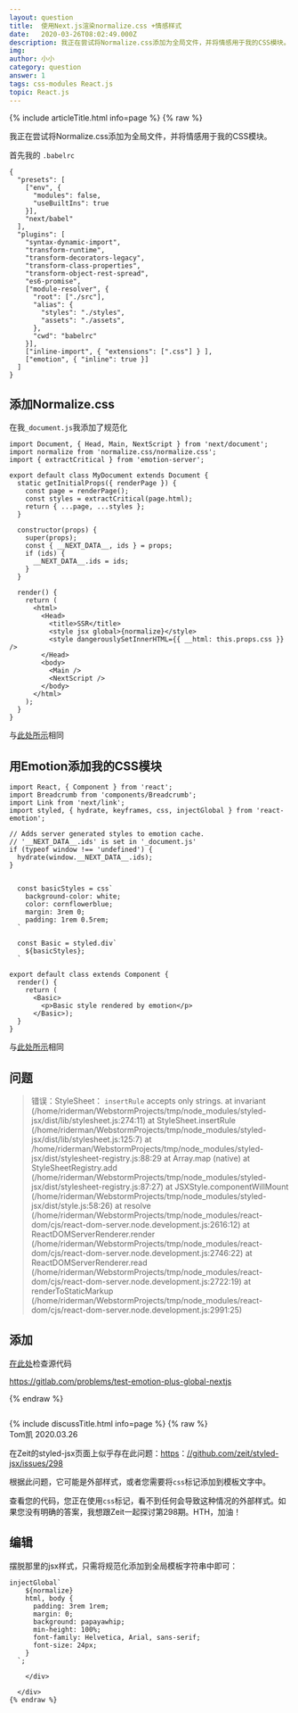 ```yaml
---
layout: question
title:  使用Next.js渲染normalize.css +情感样式
date:   2020-03-26T08:02:49.000Z
description: 我正在尝试将Normalize.css添加为全局文件，并将情感用于我的CSS模块。首先我的 .babelrc{  "presets"  \[  ...
img: 
author: 小小
category: question
answer: 1
tags: css-modules React.js
topic: React.js
---
```

<div class="article-root">
  <div class="article">
    {% include articleTitle.html info=page %}
    {% raw %}
    <div class="article-content"><p><font style="vertical-align: inherit;"><font style="vertical-align: inherit;">我正在尝试将Normalize.css添加为全局文件，并将情感用于我的CSS模块。</font></font></p>

<p><font style="vertical-align: inherit;"><font style="vertical-align: inherit;">首先我的 </font></font><code>.babelrc</code></p>

<pre><code>{<font></font>
  "presets": [<font></font>
    ["env", {<font></font>
      "modules": false,<font></font>
      "useBuiltIns": true<font></font>
    }],<font></font>
    "next/babel"<font></font>
  ],<font></font>
  "plugins": [<font></font>
    "syntax-dynamic-import",<font></font>
    "transform-runtime",<font></font>
    "transform-decorators-legacy",<font></font>
    "transform-class-properties",<font></font>
    "transform-object-rest-spread",<font></font>
    "es6-promise",<font></font>
    ["module-resolver", {<font></font>
      "root": ["./src"],<font></font>
      "alias": {<font></font>
        "styles": "./styles",<font></font>
        "assets": "./assets",<font></font>
      },<font></font>
      "cwd": "babelrc"<font></font>
    }],<font></font>
    ["inline-import", { "extensions": [".css"] } ],<font></font>
    ["emotion", { "inline": true }]<font></font>
  ]<font></font>
}<font></font>
</code></pre>

<h2><font style="vertical-align: inherit;"><font style="vertical-align: inherit;">添加Normalize.css</font></font></h2>

<p><font style="vertical-align: inherit;"><font style="vertical-align: inherit;">在我</font></font><code>_document.js</code><font style="vertical-align: inherit;"><font style="vertical-align: inherit;">我添加了规范化</font></font></p>

<pre><code>import Document, { Head, Main, NextScript } from 'next/document';<font></font>
import normalize from 'normalize.css/normalize.css';<font></font>
import { extractCritical } from 'emotion-server';<font></font>
<font></font>
export default class MyDocument extends Document {<font></font>
  static getInitialProps({ renderPage }) {<font></font>
    const page = renderPage();<font></font>
    const styles = extractCritical(page.html);<font></font>
    return { ...page, ...styles };<font></font>
  }<font></font>
<font></font>
  constructor(props) {<font></font>
    super(props);<font></font>
    const { __NEXT_DATA__, ids } = props;<font></font>
    if (ids) {<font></font>
      __NEXT_DATA__.ids = ids;<font></font>
    }<font></font>
  }<font></font>
<font></font>
  render() {<font></font>
    return (<font></font>
      &lt;html&gt;<font></font>
        &lt;Head&gt;<font></font>
          &lt;title&gt;SSR&lt;/title&gt;<font></font>
          &lt;style jsx global&gt;{normalize}&lt;/style&gt;<font></font>
          &lt;style dangerouslySetInnerHTML={{ __html: this.props.css }} /&gt;<font></font>
        &lt;/Head&gt;<font></font>
        &lt;body&gt;<font></font>
          &lt;Main /&gt;<font></font>
          &lt;NextScript /&gt;<font></font>
        &lt;/body&gt;<font></font>
      &lt;/html&gt;<font></font>
    );<font></font>
  }<font></font>
}<font></font>
</code></pre>

<p><font style="vertical-align: inherit;"><font style="vertical-align: inherit;">与</font><a href="https://github.com/zeit/next.js/tree/canary/examples/with-global-stylesheet-simple" rel="nofollow noreferrer"><font style="vertical-align: inherit;">此处所示</font></a><font style="vertical-align: inherit;">相同</font></font><a href="https://github.com/zeit/next.js/tree/canary/examples/with-global-stylesheet-simple" rel="nofollow noreferrer"><font style="vertical-align: inherit;"></font></a></p>

<h2><font style="vertical-align: inherit;"><font style="vertical-align: inherit;">用Emotion添加我的CSS模块</font></font></h2>

<pre><code>import React, { Component } from 'react';<font></font>
import Breadcrumb from 'components/Breadcrumb';<font></font>
import Link from 'next/link';<font></font>
import styled, { hydrate, keyframes, css, injectGlobal } from 'react-emotion';<font></font>
<font></font>
// Adds server generated styles to emotion cache.<font></font>
// '__NEXT_DATA__.ids' is set in '_document.js'<font></font>
if (typeof window !== 'undefined') {<font></font>
  hydrate(window.__NEXT_DATA__.ids);<font></font>
}<font></font>
<font></font>
<font></font>
  const basicStyles = css`<font></font>
    background-color: white;<font></font>
    color: cornflowerblue;<font></font>
    margin: 3rem 0;<font></font>
    padding: 1rem 0.5rem;<font></font>
  `<font></font>
<font></font>
  const Basic = styled.div`<font></font>
    ${basicStyles};<font></font>
  `<font></font>
<font></font>
export default class extends Component {<font></font>
  render() {<font></font>
    return (<font></font>
      &lt;Basic&gt;<font></font>
        &lt;p&gt;Basic style rendered by emotion&lt;/p&gt;<font></font>
      &lt;/Basic&gt;);<font></font>
  }<font></font>
}<font></font>
</code></pre>

<p><font style="vertical-align: inherit;"><font style="vertical-align: inherit;">与</font><a href="https://github.com/zeit/next.js/tree/canary/examples/with-emotion" rel="nofollow noreferrer"><font style="vertical-align: inherit;">此处所示</font></a><font style="vertical-align: inherit;">相同</font></font><a href="https://github.com/zeit/next.js/tree/canary/examples/with-emotion" rel="nofollow noreferrer"><font style="vertical-align: inherit;"></font></a></p>

<h2><font style="vertical-align: inherit;"><font style="vertical-align: inherit;">问题</font></font></h2>

<blockquote>
  <p><font style="vertical-align: inherit;"><font style="vertical-align: inherit;">错误：StyleSheet： </font></font><code>insertRule</code> accepts only strings.
      at invariant (/home/riderman/WebstormProjects/tmp/node_modules/styled-jsx/dist/lib/stylesheet.js:274:11)
      at StyleSheet.insertRule (/home/riderman/WebstormProjects/tmp/node_modules/styled-jsx/dist/lib/stylesheet.js:125:7)
      at /home/riderman/WebstormProjects/tmp/node_modules/styled-jsx/dist/stylesheet-registry.js:88:29
      at Array.map (native)
      at StyleSheetRegistry.add (/home/riderman/WebstormProjects/tmp/node_modules/styled-jsx/dist/stylesheet-registry.js:87:27)
      at JSXStyle.componentWillMount (/home/riderman/WebstormProjects/tmp/node_modules/styled-jsx/dist/style.js:58:26)
      at resolve (/home/riderman/WebstormProjects/tmp/node_modules/react-dom/cjs/react-dom-server.node.development.js:2616:12)
      at ReactDOMServerRenderer.render (/home/riderman/WebstormProjects/tmp/node_modules/react-dom/cjs/react-dom-server.node.development.js:2746:22)
      at ReactDOMServerRenderer.read (/home/riderman/WebstormProjects/tmp/node_modules/react-dom/cjs/react-dom-server.node.development.js:2722:19)
      at renderToStaticMarkup (/home/riderman/WebstormProjects/tmp/node_modules/react-dom/cjs/react-dom-server.node.development.js:2991:25)</p>
</blockquote>

<h2><font style="vertical-align: inherit;"><font style="vertical-align: inherit;">添加</font></font></h2>

<p><font style="vertical-align: inherit;"><a href="https://gitlab.com/problems/test-emotion-plus-global-nextjs" rel="nofollow noreferrer"><font style="vertical-align: inherit;">在此处</font></a><font style="vertical-align: inherit;">检查源代码</font></font><a href="https://gitlab.com/problems/test-emotion-plus-global-nextjs" rel="nofollow noreferrer"><font style="vertical-align: inherit;"></font></a></p>

<p><a href="https://gitlab.com/problems/test-emotion-plus-global-nextjs" rel="nofollow noreferrer"><font style="vertical-align: inherit;"><font style="vertical-align: inherit;">https://gitlab.com/problems/test-emotion-plus-global-nextjs</font></font></a></p></div>
    {% endraw %}
  </div>
  <p style="height: 0;width:0;overflow: hidden;"> 第3740篇《使用Next.js渲染normalize.css +情感样式》来自Winter(https://github.com/aiyld/aiyld.github.io)的站点</p>
  <div class="discuss-wrapper">
    {% include discussTitle.html info=page %}
    {% raw %}
    <div class="discuss-item">
        <div class="discuss-parent">
          <div class="discuss-meta">
            <span class="discuss-user">Tom凯</span>
            <span class="discuss-time">2020.03.26</span>
          </div>
          <div class="discuss-comment"><p><font style="vertical-align: inherit;"><font style="vertical-align: inherit;">在Zeit的styled-jsx页面上似乎存在此问题：</font><a href="https://github.com/zeit/styled-jsx/issues/298" rel="nofollow noreferrer"><font style="vertical-align: inherit;">https</font></a><font style="vertical-align: inherit;">：</font></font><a href="https://github.com/zeit/styled-jsx/issues/298" rel="nofollow noreferrer"><font style="vertical-align: inherit;"><font style="vertical-align: inherit;">//github.com/zeit/styled-jsx/issues/298</font></font></a>  </p>

<p><font style="vertical-align: inherit;"><font style="vertical-align: inherit;">根据此问题，它可能是外部样式，或者您需要将</font></font><code>css</code><font style="vertical-align: inherit;"><font style="vertical-align: inherit;">标记</font><font style="vertical-align: inherit;">添加</font><font style="vertical-align: inherit;">到模板文字中。  </font></font></p>

<p><font style="vertical-align: inherit;"><font style="vertical-align: inherit;">查看您的代码，您正在使用</font></font><code>css</code><font style="vertical-align: inherit;"><font style="vertical-align: inherit;">标记，看不到任何会导致这种情况的外部样式。</font><font style="vertical-align: inherit;">如果您没有明确的答案，我想跟Zeit一起探讨第298期。</font><font style="vertical-align: inherit;">HTH，加油！</font></font></p>

<h2><font style="vertical-align: inherit;"><font style="vertical-align: inherit;">编辑</font></font></h2>

<p><font style="vertical-align: inherit;"><font style="vertical-align: inherit;">摆脱那里的jsx样式，只需将规范化添加到全局模板字符串中即可：</font></font></p>

<pre><code>injectGlobal`<font></font>
    ${normalize}<font></font>
    html, body {<font></font>
      padding: 3rem 1rem;<font></font>
      margin: 0;<font></font>
      background: papayawhip;<font></font>
      min-height: 100%;<font></font>
      font-family: Helvetica, Arial, sans-serif;<font></font>
      font-size: 24px;<font></font>
    }<font></font>
  `;<font></font>
</code></pre></div>
        </div>
        
      </div>
    {% endraw %}
  </div>
<div>
